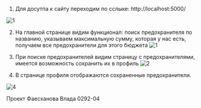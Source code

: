 1) Для досутпа к сайту переходим по сслыке: http://localhost:5000/

![1](https://github.com/user-attachments/assets/bbd4e278-6e2e-44d1-a59c-9294e908d5b7)

2) На главной странице видим функционал: поиск предохранителя по названию, указываем максимальную сумму, которая у нас есть, получаем все предохранители для этого бюджета
![1](https://github.com/user-attachments/assets/4b3d9931-d228-43c9-bd33-fe5bc618125e)


3) При поиске предохранителей видим страницу с предохранителями, имеется возможность сохранить их в профиль
![2](https://github.com/user-attachments/assets/753c39be-8212-4543-a895-c24e4d2ef5b4)



4) В странице профиля отображаются сохраненные предохранители.

![4](https://github.com/user-attachments/assets/0f3b4101-1bcc-4a49-8b20-743f56b54aa0)


Проект Фаесханова Влада 0292-04
